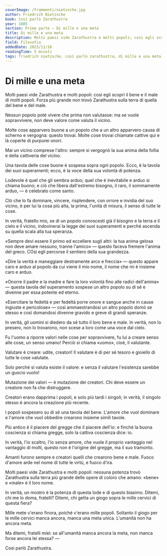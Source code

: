 ```yaml
---
coverImage: /frammenti/nietzsche.jpg
author: Friedrich Nietzsche
book: Così parlò Zarathustra 
year: 1885 
section: Prima parte — Di mille e una meta
title: Di mille e una meta
description: Molti paesi vide Zarathustra e molti popoli; così egli scoprì il bene e il male di molti popoli. Forza più grande non trovò Zarathustra sulla terra di quella del bene e del male.
field: Filosofia 
addedDate: 2023/11/16
readingTime: 5 minuti
tags: friedrich nietzsche, così parlò zarathustra, di mille e una meta, società, filosofia, 1885, germania
---
```


# Di mille e una meta

Molti paesi vide Zarathustra e molti popoli: così egli scoprì il bene e il male di molti popoli. Forza più grande non trovò Zarathustra sulla terra di quella del bene e del male.

Nessun popolo poté vivere che prima non valutasse: ma se vuole sopravvivere, non deve valore come valuta il vicino.

Molte cose apparvero buone a un popolo che a un altro apparvero causa di scherno e vergogna: questo trovai. Molte cose trovai chiamate cattive qui e là coperte di purpurei onori.

Mai un vicino comprese l'altro: sempre si vergognò la sua anima della follia e della cattiveria del vicino.

Una tavola delle cose buone è sospesa sopra ogni popolo. Ecco, è la tavola dei suoi superamenti; ecco, è la voce della sua volontà di potenza.

Lodevole è quel che gli sembra arduo; quel che è inevitabile e arduo si chiama buono; e ciò che libera dall'estremo bisogno, il raro, il sommamente arduo, &mdash; è celebrato come santo.

CIò che lo fa dominare, vincere, risplendere, con orrore e invidia del suo vicino, è per lui la cosa più alta, la prima, l'unità di misura, il senso di tutte le cose.

In verità, fratello mio, se di un popolo conoscesti già il bisogno e la terra e il cielo e il vicino, indovinerai la legge dei suoi superamenti e perché ascenda su quella scala alla tua speranza.

&laquo;Sempre devi essere il primo ed eccellere sugli altri: la tua anima gelosa non deve amare nessuno, tranne l'amico&raquo; &mdash; questo faceva fremere l'anima del greco. COsì egli percorse il sentiero della sua grandezza.

&laquo;Dire la verità e maneggiare destramente arco e freccia&raquo; &mdash; questo appare caro e arduo al popolo da cui viene il mio nome, il nome che mi è insieme caro e arduo.

&laquo;Onorre il padre e la madre e fare la loro volontà fino alle radici dell'anima&raquo; &mdash; questa tavola del superamento sospese un altro popolo su di sé e divenne per essa potente ed eterno.

&laquo;Esercitare la fedeltà e per fedeltà porre onore e sangue anche in cause ingiuste e pericolose&raquo; &mdash; così ammaestrandosi un altro popolo domò se stesso e così domandosi divenne gravido e greve di grandi speranze.

In verità, gli uomini si diedero da sé tutto il loro bene e male. In verità, non lo presero, non lo trovarono, non scese a loro come una voce dal cielo.

Fu l'uomo a riporre valori nelle cose per sopravvivere, fu lui a creare senso alle cose, un senso umano! Perciò si chiama &laquo;uomo&raquo;, cioè, il valutante.

Valutare è creare: udite, creatori! Il valutare è di per sé tesoro e gioiello di tutte le cose valutate.

Solo perché si valuta esiste il valore: e senza il valutare l'esistenza sarebbe un guscio vuoto!

Mutazione dei valori &mdash; è mutazione dei creatori. Chi deve essere un creatore non fa che distruggere.

Creatori erano dapprima i popoli, e solo più tardi i singoli; in verità, il singolo stesso è ancora la creazione più recente.

I popoli sospesero su di sé una tavola del bene. L'amore che vuol dominare e l'amore che vuol obbedire crearono insieme simili tavole.

Più antico è il piacere del gregge che il piacere dell'io: e finché la buona coscienza si chiama gregge, solo la cattiva coscienza dice: io.

In verità, l'io scaltro, l'io senza amore, che vuole il proprio vantaggio nel vantaggio di molti, questo non è l'origine del gregge, ma il suo tramonto.

Amanti furono sempre e creatori quelli che crearono bene e male. Fuoco d'amore arde nel nome di tutte le virtù, e fuoco d'ira.

Molti paesi vide Zarathustra e molti popoli: nessuna potenza trovò Zarathustra sulla terra più grande delle opere di coloro che amano: &laquo;bene&raquo; e &laquo;male&raquo; è il loro nome.

In verità, un mostro è la potenza di questa lode e di questo biasimo. Ditemi, chi me lo doma, fratelli? Ditemi, chi getta un giogo sopra le mille cervici di questa fiera?

Mille mete v'erano finora, poiché v'erano mille popoli. Soltanto il giogo per le mille cervici manca ancora, manca una meta unica. L'umanità non ha ancora meta. 

Ma ditemi, fratelli miei: se all'umanità manca ancora la meta, non manca forse ancora lei stessa? &mdash;

Così parlò Zarathustra.
